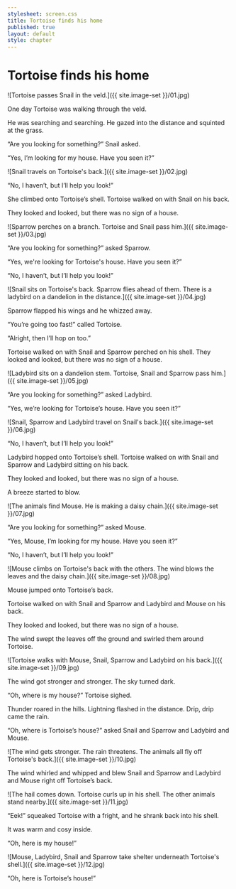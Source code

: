 ```yaml
---
stylesheet: screen.css
title: Tortoise finds his home
published: true
layout: default
style: chapter
---
```


# Tortoise finds his home

![Tortoise passes Snail in the veld.]({{ site.image-set }}/01.jpg)

One day Tortoise was walking through the veld. 

He was searching and searching. He gazed into the distance and squinted at the grass.

“Are you looking for something?” Snail asked.

“Yes, I’m looking for my house. Have you seen it?”

![Snail travels on Tortoise's back.]({{ site.image-set }}/02.jpg)

“No, I haven’t, but I’ll help you look!”

She climbed onto Tortoise’s shell. Tortoise walked on with Snail on his back. 

They looked and looked, but there was no sign of a house. 

![Sparrow perches on a branch. Tortoise and Snail pass him.]({{ site.image-set }}/03.jpg)


“Are you looking for something?” asked Sparrow.

“Yes, we're looking for Tortoise's house. Have you seen it?”

“No, I haven’t, but I’ll help you look!”

![Snail sits on Tortoise's back. Sparrow flies ahead of them. There is a ladybird on a dandelion in the distance.]({{ site.image-set }}/04.jpg)

Sparrow flapped his wings and he whizzed away.

“You’re going too fast!” called Tortoise.

“Alright, then I’ll hop on too.”

Tortoise walked on with Snail and Sparrow perched on his shell. They looked and looked, but there was no sign of a house.

![Ladybird sits on a dandelion stem. Tortoise, Snail and Sparrow pass him.]({{ site.image-set }}/05.jpg)

“Are you looking for something?” asked Ladybird.

“Yes, we’re looking for Tortoise’s house. Have you seen it?”

![Snail, Sparrow and Ladybird travel on Snail's back.]({{ site.image-set }}/06.jpg)

“No, I haven’t, but I’ll help you look!”

Ladybird hopped onto Tortoise’s shell. Tortoise walked on with Snail and Sparrow and Ladybird sitting on his back.

They looked and looked, but there was no sign of a house. 

A breeze started to blow.

![The animals find Mouse. He is making a daisy chain.]({{ site.image-set }}/07.jpg)

“Are you looking for something?” asked Mouse.

“Yes, Mouse, I’m looking for my house. Have you seen it?”

“No, I haven’t, but I’ll help you look!”


![Mouse climbs on Tortoise's back with the others. The wind blows the leaves and the daisy chain.]({{ site.image-set }}/08.jpg)

Mouse jumped onto Tortoise’s back.

Tortoise walked on with Snail and Sparrow and Ladybird and Mouse on his back. 

They looked and looked, but there was no sign of a house. 

The wind swept the leaves off the ground and swirled them around Tortoise.

![Tortoise walks with Mouse, Snail, Sparrow and Ladybird on his back.]({{ site.image-set }}/09.jpg)

The wind got stronger and stronger. The sky turned dark.

“Oh, where is my house?” Tortoise sighed.

Thunder roared in the hills. Lightning flashed in the distance. Drip, drip came the rain.

“Oh, where is Tortoise’s house?” asked Snail and Sparrow and Ladybird and Mouse.


![The wind gets stronger. The rain threatens. The animals all fly off Tortoise's back.]({{ site.image-set }}/10.jpg)

The wind whirled and whipped and blew Snail and Sparrow and Ladybird and Mouse right off Tortoise’s back.

![The hail comes down. Tortoise curls up in his shell. The other animals stand nearby.]({{ site.image-set }}/11.jpg)

“Eek!” squeaked Tortoise with a fright, and he shrank back into his shell. 

It was warm and cosy inside.

“Oh, here is my house!”

![Mouse, Ladybird, Snail and Sparrow take shelter underneath Tortoise's shell.]({{ site.image-set }}/12.jpg)

“Oh, here is Tortoise’s house!”
